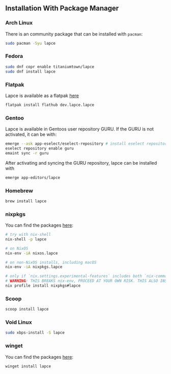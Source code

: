 ## Installation With Package Manager

### Arch Linux

There is an community package that can be installed with `pacman`:

```bash
sudo pacman -Syu lapce
```

### Fedora

```bash
sudo dnf copr enable titaniumtown/lapce
sudo dnf install lapce
```

### Flatpak

Lapce is available as a flatpak [here](https://flathub.org/apps/details/dev.lapce.lapce)

```bash
flatpak install flathub dev.lapce.lapce
```

### Gentoo

Lapce is available in Gentoos user repository GURU.
If the GURU is not activated, it can be with:

```bash
emerge --ask app-eselect/eselect-repository # install eselect repository
eselect repository enable guru
emaint sync -r guru
```

After activating and syncing the GURU repository, lapce can be installed with

```bash
emerge app-editors/lapce
```

### Homebrew

```bash
brew install lapce
```

### nixpkgs

You can find the packages [here](https://search.nixos.org/packages?channel=unstable&show=lapce&from=0&size=50&sort=relevance&type=packages&query=lapce):

```bash
# try with nix-shell
nix-shell -p lapce

# on NixOS
nix-env -iA nixos.lapce

# on non-NixOS installs, including macOS
nix-env -iA nixpkgs.lapce

# only if `nix.settings.experimental-features` includes both `nix-command` and `flakes`.
# WARNING: THIS BREAKS nix-env, PROCEED AT YOUR OWN RISK. THIS ALSO INSTALLS FROM UNSTABLE BRANCH.
nix profile install nixpkgs#lapce
```

### Scoop

```bash
scoop install lapce
```

### Void Linux

```bash
sudo xbps-install -S lapce
```

### winget

You can find the packages [here](https://github.com/microsoft/winget-pkgs/tree/master/manifests/l/Lapce/Lapce):

```bash
winget install lapce
```

